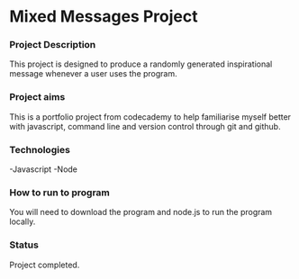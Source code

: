 # Mixed Messages Project

### Project Description

This project is designed to produce a randomly generated inspirational message whenever a user uses the program.

### Project aims

This is a portfolio project from codecademy to help familiarise myself better with javascript, command line and version control through git and github.

### Technologies

-Javascript
-Node

### How to run to program

You will need to download the program and node.js to run the program locally.

### Status

Project completed.